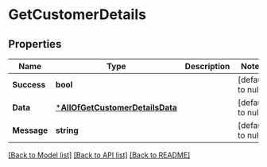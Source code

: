 # GetCustomerDetails

## Properties
Name | Type | Description | Notes
------------ | ------------- | ------------- | -------------
**Success** | **bool** |  | [default to null]
**Data** | [***AllOfGetCustomerDetailsData**](AllOfGetCustomerDetailsData.md) |  | [default to null]
**Message** | **string** |  | [default to null]

[[Back to Model list]](../README.md#documentation-for-models) [[Back to API list]](../README.md#documentation-for-api-endpoints) [[Back to README]](../README.md)

